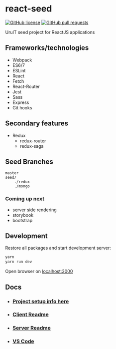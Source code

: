 # react-seed

[![GitHub license](https://img.shields.io/badge/license-MIT-blue.svg)](https://raw.githubusercontent.com/UruIT/react-seed/develop/LICENSE)
[![GitHub pull requests](https://img.shields.io/github/issues-pr/UruIT/react-seed.svg)](https://github.com/UruIT/react-seed/pulls)

UruIT seed project for ReactJS applications


## Frameworks/technologies

* Webpack
* ES6/7
* ESLint
* React
* Fetch
* React-Router
* Jest
* Sass
* Express
* Git hooks


## Secondary features

* Redux
    * redux-router
    * redux-saga

## Seed Branches

```
master
seed/
    ./redux
    ./mongo
```

### Coming up next
* server side rendering
* storybook
* bootstrap

## Development

Restore all packages and start development server:

```bash
yarn
yarn run dev
```

Open browser on [localhost:3000](http://localhost:3000/)


## Docs

* ### [Project setup info here](docs/setup.md)
* ### [Client Readme](client/README.md)
* ### [Server Readme](server/README.md)
* ### [VS Code](docs/vscode.md)
